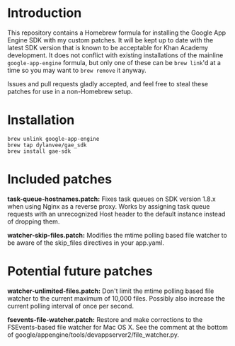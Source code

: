 # Introduction

This repository contains a Homebrew formula for installing the Google App
Engine SDK with my custom patches. It will be kept up to date with the latest
SDK version that is known to be acceptable for Khan Academy development. It
does not conflict with existing installations of the mainline
`google-app-engine` formula, but only one of these can be `brew link`'d at a
time so you may want to `brew remove` it anyway.

Issues and pull requests gladly accepted, and feel free to steal these patches
for use in a non-Homebrew setup.

# Installation

    brew unlink google-app-engine
    brew tap dylanvee/gae_sdk
    brew install gae-sdk

# Included patches

**task-queue-hostnames.patch:** Fixes task queues on SDK version 1.8.x when
using Nginx as a reverse proxy. Works by assigning task queue requests with an
unrecognized Host header to the default instance instead of dropping them.

**watcher-skip-files.patch:** Modifies the mtime polling based file watcher to
be aware of the skip_files directives in your app.yaml.

# Potential future patches

**watcher-unlimited-files.patch:** Don't limit the mtime polling based file
watcher to the current maximum of 10,000 files. Possibly also increase the
current polling interval of once per second.

**fsevents-file-watcher.patch:** Restore and make corrections to the
FSEvents-based file watcher for Mac OS X. See the comment at the bottom of
google/appengine/tools/devappserver2/file_watcher.py.

